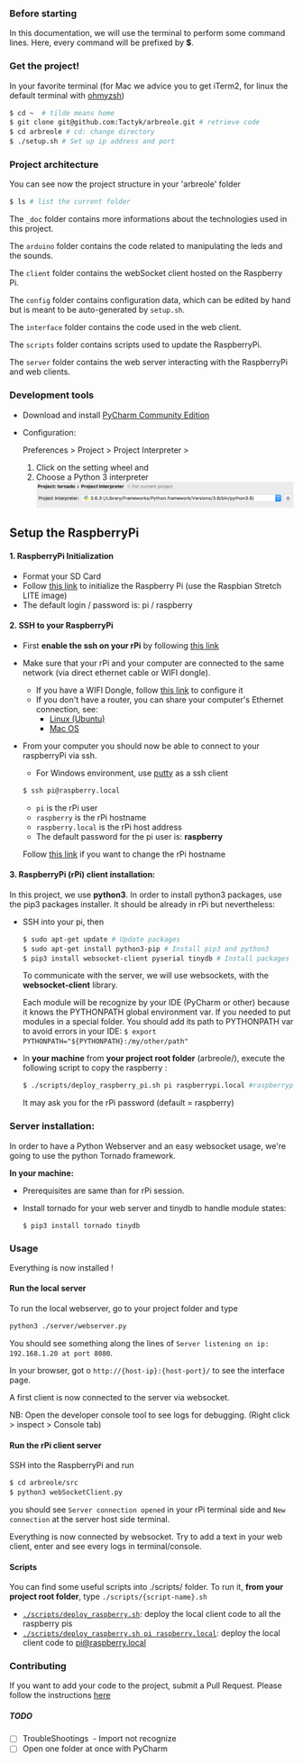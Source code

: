 ### Before starting

In this documentation, we will use the terminal to perform some command lines. Here, every command will be prefixed by **$**.

### Get the project!

In your favorite terminal (for Mac we advice you to get iTerm2, for linux the default terminal with [ohmyzsh](https://github.com/robbyrussell/oh-my-zsh))

```sh
$ cd ~  # tilde means home
$ git clone git@github.com:Tactyk/arbreole.git # retrieve code
$ cd arbreole # cd: change directory
$ ./setup.sh # Set up ip address and port
```

### Project architecture

You can see now the project structure in your 'arbreole' folder

```sh
$ ls # list the current folder
```

The `_doc` folder contains more informations about the technologies used in this project.

The `arduino` folder contains the code related to manipulating the leds and the sounds.

The `client` folder contains the webSocket client hosted on the Raspberry Pi.

The `config` folder contains configuration data, which can be edited by hand but is meant to be auto-generated by `setup.sh`.

The `interface` folder contains the code used in the web client.

The `scripts` folder contains scripts used to update the RaspberryPi.

The `server` folder contains the web server interacting with the RaspberryPi and web clients.

### Development tools

* Download and install [PyCharm Community Edition](https://www.jetbrains.com/pycharm/download/)

* Configuration:

  Preferences > Project > Project Interpreter >

  1. Click on the setting wheel and
  2. Choose a Python 3 interpreter ![Choose a Python 3 interpreter](./_doc/img/python_interpreter.png)

## Setup the RaspberryPi

#### 1. RaspberryPi Initialization

- Format your SD Card
- Follow [this link](https://www.raspberrypi.org/documentation/installation/installing-images/README.md) to initialize the Raspberry Pi (use the Raspbian Stretch LITE image)
- The default login / password is: pi / raspberry

#### 2. SSH to your RaspberryPi

* First **enable the ssh on your rPi** by following [this link](https://www.raspberrypi.org/documentation/remote-access/ssh/)

* Make sure that your rPi and your computer are connected to the same network (via direct ethernet cable or WIFI dongle).

  - If you have a WIFI Dongle, follow [this link](https://www.raspberrypi.org/documentation/configuration/wireless/wireless-cli.md) to configure it
  - If you don't have a router, you can share your computer's Ethernet connection, see:
    - [Linux (Ubuntu)](https://roughlea.wordpress.com/raspberry-pi-experiences/configure-the-raspberry-pi-to-share-a-linux-internet-connection/)
    - [Mac OS](https://medium.com/@tzhenghao/how-to-ssh-into-your-raspberry-pi-with-a-mac-and-ethernet-cable-636a197d055)


* From your computer you should now be able to connect to your raspberryPi via ssh.

  - For Windows environment, use [putty](https://www.makeuseof.com/tag/4-easy-ways-to-use-ssh-in-windows/) as a ssh client

  ```sh
  $ ssh pi@raspberry.local
  ```

  - `pi` is the rPi user
  - `raspberry` is the rPi hostname
  - `raspberry.local` is the rPi host address
  - The default password for the pi user is: **raspberry**

  Follow [this link](https://thepihut.com/blogs/raspberry-pi-tutorials/19668676-renaming-your-raspberry-pi-the-hostname) if you want to change the rPi hostname

#### 3. RaspberryPi (rPi) client installation:

In this project, we use **python3**. In order to install python3 packages, use the pip3 packages installer. It should be already in rPi but nevertheless:

* SSH into your pi, then

  ```sh
  $ sudo apt-get update # Update packages
  $ sudo apt-get install python3-pip # Install pip3 and python3
  $ pip3 install websocket-client pyserial tinydb # Install packages
  ```

  To communicate with the server, we will use websockets, with the **websocket-client** library.

  Each module will be recognize by your IDE (PyCharm or other) because it knows the PYTHONPATH global environment var.
  If you needed to put modules in a special folder. You should add its path to PYTHONPATH var to avoid errors in your IDE: `$ export PYTHONPATH="${PYTHONPATH}:/my/other/path"`

* In **your machine** from **your project root folder** (arbreole/), execute the following script to copy the raspberry :

  ```sh
  $ ./scripts/deploy_raspberry_pi.sh pi raspberrypi.local #raspberrypi.local is the rPi host address
  ```

  It may ask you for the rPi password (default = raspberry)


### Server installation:

In order to have a Python Webserver and an easy websocket usage, we're going to use the python Tornado framework.

**In your machine:**

* Prerequisites are same than for rPi session.

* Install tornado for your web server and tinydb to handle module states:

  ```
  $ pip3 install tornado tinydb
  ```

### Usage

Everything is now installed !

#### Run the local server

To run the local webserver, go to your project folder and type

```sh
python3 ./server/webserver.py
```

You should see something along the lines of `Server listening on ip: 192.168.1.20 at port 8080`.

In your browser, got o `http://{host-ip}:{host-port}/` to see the interface page.

A first client is now connected to the server via websocket.

NB: Open the developer console tool to see logs for debugging. (Right click > inspect > Console tab)

#### Run the rPi client server

SSH into the RaspberryPi and run

```sh
$ cd arbreole/src
$ python3 webSocketClient.py
```

you should see `Server connection opened` in your rPi terminal side and `New connection` at the server host side terminal.

Everything is now connected by websocket. Try to add a text in your web client, enter and see every logs in terminal/console.

#### Scripts

You can find some useful scripts into ./scripts/ folder. To run it, **from your project root folder**, type `./scripts/{script-name}.sh`

* [`./scripts/deploy_raspberry.sh`](./scripts/deploy_raspberry.sh): deploy the local client code to all the raspberry pis
* [`./scripts/deploy_raspberry.sh pi raspberry.local`](./scripts/deploy_raspberry.sh): deploy the local client code to pi@raspberry.local

### Contributing

If you want to add your code to the project, submit a Pull Request. Please follow the instructions [here](./_doc/using_git.md#pull-requests)

##### TODO

* [ ] TroubleShootings  - Import not recognize
* [ ] Open one folder at once with PyCharm
